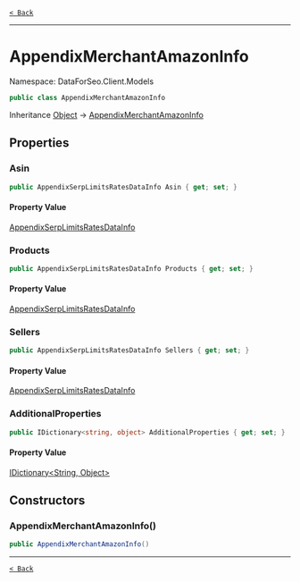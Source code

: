 [`< Back`](./)

---

# AppendixMerchantAmazonInfo

Namespace: DataForSeo.Client.Models

```csharp
public class AppendixMerchantAmazonInfo
```

Inheritance [Object](https://docs.microsoft.com/en-us/dotnet/api/system.object) → [AppendixMerchantAmazonInfo](./dataforseo.client.models.appendixmerchantamazoninfo)

## Properties

### **Asin**

```csharp
public AppendixSerpLimitsRatesDataInfo Asin { get; set; }
```

#### Property Value

[AppendixSerpLimitsRatesDataInfo](./dataforseo.client.models.appendixserplimitsratesdatainfo)<br>

### **Products**

```csharp
public AppendixSerpLimitsRatesDataInfo Products { get; set; }
```

#### Property Value

[AppendixSerpLimitsRatesDataInfo](./dataforseo.client.models.appendixserplimitsratesdatainfo)<br>

### **Sellers**

```csharp
public AppendixSerpLimitsRatesDataInfo Sellers { get; set; }
```

#### Property Value

[AppendixSerpLimitsRatesDataInfo](./dataforseo.client.models.appendixserplimitsratesdatainfo)<br>

### **AdditionalProperties**

```csharp
public IDictionary<string, object> AdditionalProperties { get; set; }
```

#### Property Value

[IDictionary&lt;String, Object&gt;](https://docs.microsoft.com/en-us/dotnet/api/system.collections.generic.idictionary-2)<br>

## Constructors

### **AppendixMerchantAmazonInfo()**

```csharp
public AppendixMerchantAmazonInfo()
```

---

[`< Back`](./)

